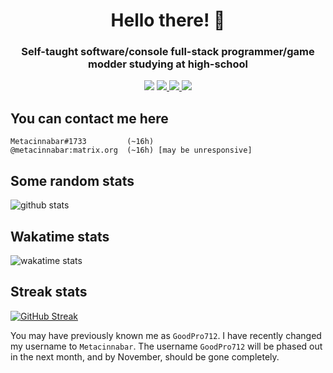 <h1 align="center">Hello there! 👋</h1>
<h3 align="center">Self-taught software/console full-stack programmer/game modder studying at high-school</h3>

<p align="center">
  <img src="https://komarev.com/ghpvc/?username=metacinnabar&color=yellow&label=profile%20views">

  <a href="https://paste.metacinna.bar">
    <img src="https://img.shields.io/badge/pastebin-p.metacinna.bar-yellow">
  </a>

  <a href="https://heartbeat.metacinna.bar">
    <img src="https://img.shields.io/badge/heartbeat-hb.metacinna.bar-yellow">
  </a>
  
  <a href="http://discord.metacinna.bar">
    <img src="https://img.shields.io/discord/635695428834164746?color=yellow&label=discord">
  </a>
</p>

## You can contact me here
```
Metacinnabar#1733         (~16h)
@metacinnabar:matrix.org  (~16h) [may be unresponsive]
```

## Some random stats
![github stats](https://github-readme-stats.vercel.app/api?username=Metacinnabar&custom_title=Random+GitHub+stats&show_icons=true&theme=gruvbox&hide_border=true&count_private=true&text_color=ffffdf)

## Wakatime stats
![wakatime stats](https://github-readme-stats.vercel.app/api/wakatime?username=@Metacinnabar&range=last_7_days&custom_title=Wakatime+stats+for+the+last+week&layout=compact&theme=gruvbox&hide_border=true&text_color=ffffdf&langs_count=6)

## Streak stats
[![GitHub Streak](https://streakstats.metacinna.bar?user=Metacinnabar&theme=gruvbox&hide_border=true&dates=FFFFDF)](https://git.io/streak-stats)

You may have previously known me as `GoodPro712`. I have recently changed my username to `Metacinnabar`. The username `GoodPro712` will be phased out in the next month, and by November, should be gone completely.

<!--![repocount](https://img.shields.io/badge/dynamic/json?color=yellow&label=repo%20count&query=public_repos&url=https://api.github.com/users/Metacinnabar) -->
